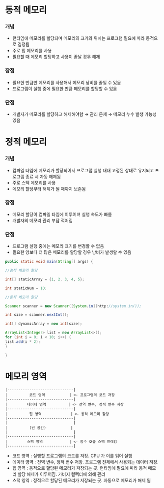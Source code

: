 # 동적 메모리

### 개념

- 런타임에 메모리를 할당되며 메모리의 크기와 위치는 프로그램 필요에 따라 동적으로 결정됨
- 주로 힙 메모리를 사용
- 필요할 때 메모리 할당하고 사용이 끝날 경우 해제

### 장점

- 필요한 만큼만 메모리를 사용해서 메모리 낭비를 줄일 수 있음
- 프로그램이 실행 중에 필요한 만큼 메모리를 할당할 수 있음

### 단점

- 개발자가 메모리를 할당하고 해제해야함 → 관리 문제 → 메모리 누수 발생 가능성 있음

# 정적 메모리

### 개념

- 컴파일 타임에 메모리가 할당되어서  프로그램 실행 내내 고정된 상태로 유지되고 프로그램 종료 시 자동 해제됨
- 주로 스택 메모리를 사용
- 메모리 할당부터 해제가 될 때까지 보존됨

### 장점

- 메모리 할당이 컴파일 타임에 이루어져 실행 속도가 빠름
- 개발자의 메모리 관리 부담 적어짐

### 단점

- 프로그램 실행 중에는 메모리 크기를 변경할 수 없음
- 필요한 양보다 더 많은 메모리를 할당할 경우 낭비가 발생할 수 있음

```java
public static void main(String[] args) {

//정적 메모리 할당

int[] staticArray = {1, 2, 3, 4, 5};

int staticNum = 10;

//동적 메모리 할당

Scanner scanner = new Scanner([System.in](http://system.in/));

int size = scanner.nextInt();

int[] dynamicArray = new int[size];

ArrayList<Integer> list = new ArrayList<>();
for (int i = 0; i < 10; i++) {
list.add(i * 2);
}

}
```

# 메모리 영역

```
|------------------------------|
|          코드 영역           | <- 프로그램의 코드 저장
|------------------------------|
|         데이터 영역          | <- 전역 변수, 정적 변수 저장
|------------------------------|
|          힙 영역             | <- 동적 메모리 할당
|------------------------------|
|                              |
|          (빈 공간)           |
|                              |
|------------------------------|
|         스택 영역            | <- 함수 호출 스택 프레임
|------------------------------|
```

- 코드 영역 : 실행할 프로그램의 코드를 저장. CPU 가 이를 읽어 실행
- 데이터 영역 : 전역 변수, 정적 변수 저장. 프로그램 전체에서 사용되는 데이터 저장.
- 힙 영역 : 동적으로 할당된 메모리가 저장되는 곳. 런타임에 필요에 따라 동적 메모리 할당 해제가 이루어짐. 가비지 컬렉터에 의해 관리
- 스택 영역 : 정적으로 할당된 메모리가 저장되는 곳. 자동으로 메모리가 해제 됨